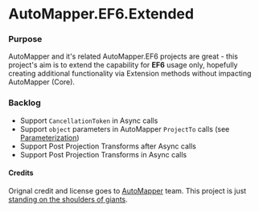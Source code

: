 # AutoMapper.EF6.Extended


### Purpose

AutoMapper and it's related AutoMapper.EF6 projects are great - this project's aim is to extend the capability for **EF6** usage only, hopefully creating additional functionality via Extension methods without impacting AutoMapper (Core).

### Backlog

* Support `CancellationToken` in Async calls
* Support `object` parameters in AutoMapper `ProjectTo` calls (see [Parameterization](https://github.com/AutoMapper/AutoMapper/wiki/Queryable-Extensions#parameterization))
* Support Post Projection Transforms after Async calls
* Support Post Projection Transforms in Async calls



#### Credits

Orignal credit and license goes to [AutoMapper](http://github.com/AutoMapper) team.  This project is just [standing on the shoulders of giants](https://en.wikipedia.org/wiki/Standing_on_the_shoulders_of_giants).

